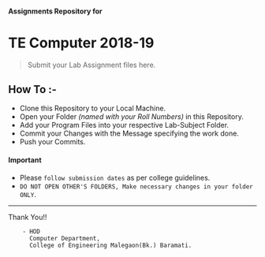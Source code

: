 #### Assignments Repository for
# TE Computer 2018-19
> Submit your Lab Assignment files here.
## How To :-
* Clone this Repository to your Local Machine.
* Open your Folder *(named with your Roll Numbers)* in this Repository.
* Add your Program Files into your respective Lab-Subject Folder.
* Commit your Changes with the Message specifying the work done.
* Push your Commits.
#### Important
* Please `follow submission dates` as per college guidelines.
* `DO NOT OPEN OTHER'S FOLDERS, Make necessary changes in your folder ONLY`.
  
---
Thank You!!


        - HOD
          Computer Department,
          College of Engineering Malegaon(Bk.) Baramati.
